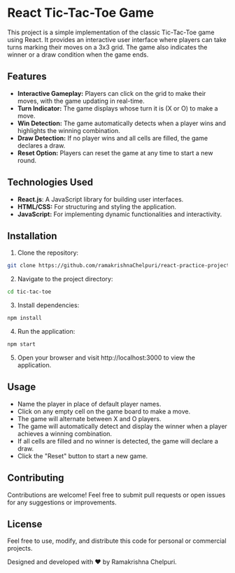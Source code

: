 # React Tic-Tac-Toe Game

This project is a simple implementation of the classic Tic-Tac-Toe game using React. It provides an interactive user interface where players can take turns marking their moves on a 3x3 grid. The game also indicates the winner or a draw condition when the game ends.

## Features
- **Interactive Gameplay:** Players can click on the grid to make their moves, with the game updating in real-time.
- **Turn Indicator:** The game displays whose turn it is (X or O) to make a move.
- **Win Detection:** The game automatically detects when a player wins and highlights the winning combination.
- **Draw Detection:** If no player wins and all cells are filled, the game declares a draw.
- **Reset Option:** Players can reset the game at any time to start a new round.

## Technologies Used
- **React.js**: A JavaScript library for building user interfaces.
- **HTML/CSS:** For structuring and styling the application.
- **JavaScript:** For implementing dynamic functionalities and interactivity.

## Installation
1. Clone the repository:

```bash
git clone https://github.com/ramakrishnaChelpuri/react-practice-projects.git
```

2. Navigate to the project directory:

```bash
cd tic-tac-toe
```

3. Install dependencies:

```bash
npm install
```

4. Run the application:

```bash
npm start
```

5. Open your browser and visit http://localhost:3000 to view the application.

## Usage
- Name the player in place of default player names.
- Click on any empty cell on the game board to make a move.
- The game will alternate between X and O players.
- The game will automatically detect and display the winner when a player achieves a winning combination.
- If all cells are filled and no winner is detected, the game will declare a draw.
- Click the "Reset" button to start a new game.

## Contributing
Contributions are welcome! Feel free to submit pull requests or open issues for any suggestions or improvements.

## License
Feel free to use, modify, and distribute this code for personal or commercial projects.

Designed and developed with ❤️ by Ramakrishna Chelpuri.

